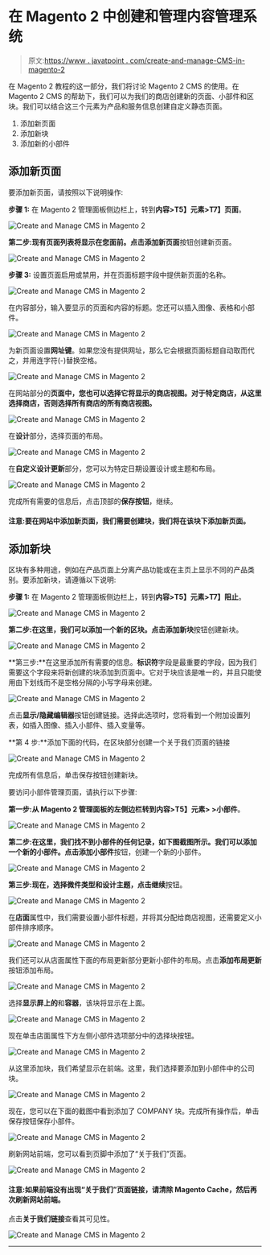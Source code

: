 # 在 Magento 2 中创建和管理内容管理系统

> 原文:[https://www . javatpoint . com/create-and-manage-CMS-in-magento-2](https://www.javatpoint.com/create-and-manage-cms-in-magento-2)

在 Magento 2 教程的这一部分，我们将讨论 Magento 2 CMS 的使用。在 Magento 2 CMS 的帮助下，我们可以为我们的商店创建新的页面、小部件和区块。我们可以结合这三个元素为产品和服务信息创建自定义静态页面。

1.  添加新页面
2.  添加新块
3.  添加新的小部件

## 添加新页面

要添加新页面，请按照以下说明操作:

**步骤 1:** 在 Magento 2 管理面板侧边栏上，转到**内容>T5】元素>T7】页面**。

![Create and Manage CMS in Magento 2](../Images/f74a281a2ee5c1034ec5794938fa9554.png)

**第二步:**现有页面列表将显示在您面前。点击**添加新页面**按钮创建新页面。

![Create and Manage CMS in Magento 2](../Images/e82322c41dc0142f226fda359c96b3cd.png)

**步骤 3:** 设置页面启用或禁用，并在页面标题字段中提供新页面的名称。

![Create and Manage CMS in Magento 2](../Images/ac165044e5309991522a7e8d13a4feaa.png)

在内容部分，输入要显示的页面和内容的标题。您还可以插入图像、表格和小部件。

![Create and Manage CMS in Magento 2](../Images/6b52ed24d28591bd99de491ac1260bb5.png)

为新页面设置**网址键**。如果您没有提供网址，那么它会根据页面标题自动取而代之，并用连字符(-)替换空格。

![Create and Manage CMS in Magento 2](../Images/01e2667131dd3bc0dff57b98d0da010a.png)

在网站部分的**页面中，您也可以选择它将显示的商店视图。对于特定商店，从这里选择商店，否则选择所有商店的所有商店视图。**

![Create and Manage CMS in Magento 2](../Images/1f542dc5e37b7cc823ae1f551215b71d.png)

在**设计**部分，选择页面的布局。

![Create and Manage CMS in Magento 2](../Images/a019f6c231cf02ca4f75f2856e3afcec.png)

在**自定义设计更新**部分，您可以为特定日期设置设计或主题和布局。

![Create and Manage CMS in Magento 2](../Images/d5744ba83ab0fa7161e4283dfaf97949.png)

完成所有需要的信息后，点击顶部的**保存按钮**，继续。

#### 注意:要在网站中添加新页面，我们需要创建块，我们将在该块下添加新页面。

## 添加新块

区块有多种用途，例如在产品页面上分离产品功能或在主页上显示不同的产品类别。要添加新块，请遵循以下说明:

**步骤 1:** 在 Magento 2 管理面板侧边栏上，转到**内容>T5】元素>T7】阻止**。

![Create and Manage CMS in Magento 2](../Images/bbba5cdf33b383a8f46fca76a8d5e9d7.png)

**第二步:**在这里，我们可以添加一个新的区块。点击**添加新块**按钮创建新块。

![Create and Manage CMS in Magento 2](../Images/5be92c55af9ef0cb2e711a9007dd228d.png)

**第三步:**在这里添加所有需要的信息。**标识符**字段是最重要的字段，因为我们需要这个字段来将新创建的块添加到页面中。它对于块应该是唯一的，并且只能使用由下划线而不是空格分隔的小写字母来创建。

![Create and Manage CMS in Magento 2](../Images/8d43e45d9a148b4086d059f5b73fe604.png)

点击**显示/隐藏编辑器**按钮创建链接。选择此选项时，您将看到一个附加设置列表，如插入图像、插入小部件、插入变量等。

**第 4 步:**添加下面的代码，在区块部分创建一个关于我们页面的链接

![Create and Manage CMS in Magento 2](../Images/55b1d6b94184fa7ddd6913d4f0d0ad5e.png)

完成所有信息后，单击保存按钮创建新块。

要访问小部件管理页面，请执行以下步骤:

**第一步:**从 Magento 2 管理面板的左侧边栏转到**内容>T5】元素> >小部件**。

![Create and Manage CMS in Magento 2](../Images/4a9600502d4af8e9209662684377645a.png)

**第二步:**在这里，我们找不到小部件的任何记录，如下图截图所示。我们可以添加一个新的小部件。点击**添加小部件**按钮，创建一个新的小部件。

![Create and Manage CMS in Magento 2](../Images/4616be76735b721c57b483d1cca15636.png)

**第三步:**现在，选择微件类型和设计主题，点击**继续**按钮。

![Create and Manage CMS in Magento 2](../Images/0c6d37ba8105b9d70b5bad8706cf4954.png)

在**店面**属性中，我们需要设置小部件标题，并将其分配给商店视图，还需要定义小部件排序顺序。

![Create and Manage CMS in Magento 2](../Images/68bec8f47f51c7c4085e2cc3405b8da7.png)

我们还可以从店面属性下面的布局更新部分更新小部件的布局。点击**添加布局更新**按钮添加布局。

![Create and Manage CMS in Magento 2](../Images/b3c04885895352e98ee612816cf1bc77.png)

选择**显示屏上的**和**容器**，该块将显示在上面。

![Create and Manage CMS in Magento 2](../Images/c6fdc1cdfff2a908d27e5a96cb420ae5.png)

现在单击店面属性下方左侧小部件选项部分中的选择块按钮。

![Create and Manage CMS in Magento 2](../Images/4a90e4d7a48ec95f67941fd73bbaf70c.png)

从这里添加块，我们希望显示在前端。这里，我们选择要添加到小部件中的公司块。

![Create and Manage CMS in Magento 2](../Images/adf022790f1c25fc1140d54856506250.png)

现在，您可以在下面的截图中看到添加了 COMPANY 块。完成所有操作后，单击保存按钮保存小部件。

![Create and Manage CMS in Magento 2](../Images/3bea955ae7581a1cdf97cbeb0bca0a9b.png)

刷新网站前端，您可以看到页脚中添加了“关于我们”页面。

![Create and Manage CMS in Magento 2](../Images/e6fd2706078e2552371e55a126206803.png)

#### 注意:如果前端没有出现“关于我们”页面链接，请清除 Magento Cache，然后再次刷新网站前端。

点击**关于我们链接**查看其可见性。

![Create and Manage CMS in Magento 2](../Images/9d1a688b74c069dae1bcaf3f5cdb6bd7.png)

* * *